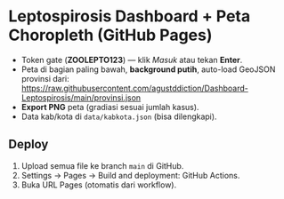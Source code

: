 # Leptospirosis Dashboard + Peta Choropleth (GitHub Pages)
- Token gate (**ZOOLEPTO123**) — klik *Masuk* atau tekan **Enter**.
- Peta di bagian paling bawah, **background putih**, auto-load GeoJSON provinsi dari:
  https://raw.githubusercontent.com/agustddiction/Dashboard-Leptospirosis/main/provinsi.json
- **Export PNG** peta (gradiasi sesuai jumlah kasus).
- Data kab/kota di `data/kabkota.json` (bisa dilengkapi).

## Deploy
1. Upload semua file ke branch `main` di GitHub.
2. Settings → Pages → Build and deployment: GitHub Actions.
3. Buka URL Pages (otomatis dari workflow).

